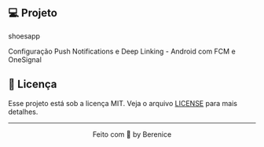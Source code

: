 
## 💻 Projeto

shoesapp

Configuração Push Notifications e Deep Linking - Android com FCM e OneSignal

## 📝 Licença

Esse projeto está sob a licença MIT. Veja o arquivo [LICENSE](LICENSE) para mais detalhes.

---

<p align="center">
  Feito com 💜 by Berenice
</p>
